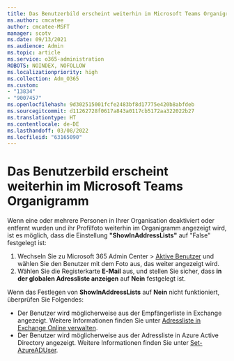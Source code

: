 ```yaml
---
title: Das Benutzerbild erscheint weiterhin im Microsoft Teams Organigramm
ms.author: cmcatee
author: cmcatee-MSFT
manager: scotv
ms.date: 09/13/2021
ms.audience: Admin
ms.topic: article
ms.service: o365-administration
ROBOTS: NOINDEX, NOFOLLOW
ms.localizationpriority: high
ms.collection: Adm_O365
ms.custom:
- "13834"
- "9007457"
ms.openlocfilehash: 9d302515001fcfe2483bf8d17775e420b8abfdeb
ms.sourcegitcommit: d11262728f0617a843a0117cb5172aa322022b27
ms.translationtype: HT
ms.contentlocale: de-DE
ms.lasthandoff: 03/08/2022
ms.locfileid: "63165090"
---
```

# <a name="user-picture-still-appears-in-the-microsoft-teams-organization-chart"></a>Das Benutzerbild erscheint weiterhin im Microsoft Teams Organigramm

Wenn eine oder mehrere Personen in Ihrer Organisation deaktiviert oder entfernt wurden und ihr Profilfoto weiterhin im Organigramm angezeigt wird, ist es möglich, dass die Einstellung **"ShowInAddressLists"** auf "False" festgelegt ist:

1. Wechseln Sie zu Microsoft 365 Admin Center > [Aktive Benutzer](https://admin.microsoft.com/Adminportal/Home?source=applauncher#/users) und wählen Sie den Benutzer mit dem Foto aus, das weiter angezeigt wird.
1. Wählen Sie die Registerkarte **E-Mail** aus, und stellen Sie sicher, dass **in der globalen Adressliste anzeigen** auf **Nein** festgelegt ist.

Wenn das Festlegen von **ShowInAddressLists** auf **Nein** nicht funktioniert, überprüfen Sie Folgendes:

- Der Benutzer wird möglicherweise aus der Empfängerliste in Exchange angezeigt. Weitere Informationen finden Sie unter [Adressliste in Exchange Online verwalten](https://docs.microsoft.com/exchange/address-books/address-lists/manage-address-lists#use-the-eac-to-hide-recipients-from-address-lists).
- Der Benutzer wird möglicherweise aus der Adressliste in Azure Active Directory angezeigt. Weitere Informationen finden Sie unter [Set-AzureADUser](https://docs.microsoft.com/powershell/module/azuread/set-azureaduser?view=azureadps-2.0&preserve-view=true).
